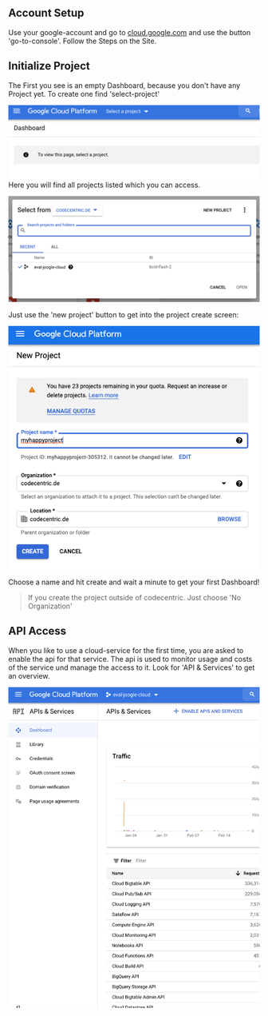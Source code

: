 ## Account Setup
Use your google-account and go to [cloud.google.com](https://cloud.google.com/) and use the button 'go-to-console'. Follow the Steps on the Site.

## Initialize Project
The First you see is an empty Dashboard, because you don't have any Project yet. To create one find 'select-project'

![select Project](pictures/choose_project.png)
Here you will find all projects listed which you can access.

![select Project](pictures/project_overview.png)

Just use the 'new project' button to get into the project create screen:

![create Project](pictures/name_project.png)

Choose a name and hit create and wait a minute to get your first Dashboard!

> If you create the project outside of codecentric. Just choose 'No Organization'

## API Access
When you like to use a cloud-service for the first time, you are asked to enable the api for that service. The api is used to monitor usage and costs of the service und manage the access to it.
Look for 'API & Services' to get an overview.

![api overview](pictures/api_overview.png)



